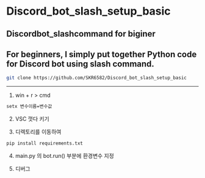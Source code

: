 # Discord_bot_slash_setup_basic
Discordbot_slashcommand for biginer
---
For beginners, I simply put together Python code for Discord bot using slash command.
---
```sh
git clone https://github.com/SKR6582/Discord_bot_slash_setup_basic
```
---

1. win + r > cmd 
```sh
setx 변수이름=변수값
```

2. VSC 껏다 키기

3. 디렉토리를 이동하여 
```sh
pip install requirements.txt
```

4. main.py 의 bot.run() 부분에 환경변수 지정

5. 디버그 
